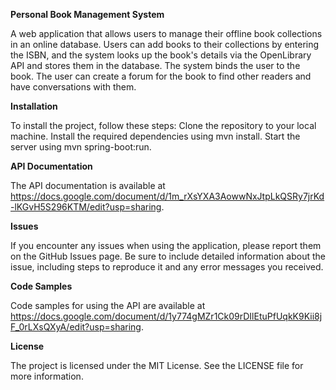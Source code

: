 **Personal Book Management System**

A web application that allows users to manage their offline book collections in an online database. Users can add books to their collections by entering the ISBN, and the system looks up the book's details via the OpenLibrary API and stores them in the database. The system binds the user to the book. The user can create a forum for the book to find other readers and have conversations with them.

**Installation**

To install the project, follow these steps:
Clone the repository to your local machine.
Install the required dependencies using mvn install.
Start the server using mvn spring-boot:run.

**API Documentation**

The API documentation is available at https://docs.google.com/document/d/1m_rXsYXA3AowwNxJtpLkQSRy7jrKd-lKGvH5S296KTM/edit?usp=sharing.

**Issues**

If you encounter any issues when using the application, please report them on the GitHub Issues page. Be sure to include detailed information about the issue, including steps to reproduce it and any error messages you received.

**Code Samples**

Code samples for using the API are available at https://docs.google.com/document/d/1y774gMZr1Ck09rDIlEtuPfUqkK9Kii8jF_0rLXsQXyA/edit?usp=sharing.

**License**

The project is licensed under the MIT License. See the LICENSE file for more information.
